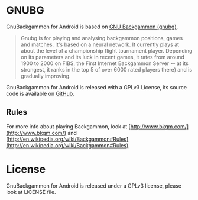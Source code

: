 # GNUBG

GnuBackgammon for Android is based on [GNU Backgammon (gnubg)](www.gnubg.org/).

> Gnubg is for playing and analysing backgammon positions, games and matches. It's based on a neural network. It currently plays at about the level of a championship flight tournament player. Depending on its parameters and its luck in recent games, it rates from around 1900 to 2000 on FIBS, the First Internet Backgammon Server -- at its strongest, it ranks in the top 5 of over 6000 rated players there) and is gradually improving.

GnuBackgammon for Android is released with a GPLv3 License, its source code is available on [GitHub](https://github.com/alcacoop/it.alcacoop.gnubackgammon).

## Rules

For more info about playing Backgammon, look at [http://www.bkgm.com/](http://www.bkgm.com/) and [http://en.wikipedia.org/wiki/Backgammon#Rules](http://en.wikipedia.org/wiki/Backgammon#Rules).

# License

GnuBackgammon for Android is released under a GPLv3 license, please look at LICENSE file.
